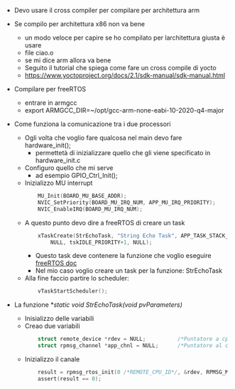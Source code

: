 - Devo usare il cross compiler per compilare per architettura arm
- Se compilo per architettura x86 non va bene
    - un modo veloce per capire se ho compilato per larchitettura giusta è usare
    - file ciao.o 
    - se mi dice arm allora va bene
    - Seguito il tutorial che spiega come fare un cross compile di yocto
    - https://www.yoctoproject.org/docs/2.1/sdk-manual/sdk-manual.html


- Compilare per freeRTOS
    - entrare in armgcc
    - export ARMGCC_DIR=~/opt/gcc-arm-none-eabi-10-2020-q4-major

- Come funziona la comunicazione tra i due processori
    - Ogli volta che voglio fare qualcosa nel main devo fare hardware_init();
        - permettetà di inizializzare quello che gli viene specificato in hardware_init.c
    - Configuro quello che mi serve
        - ad esempio  GPIO_Ctrl_Init();
    - Inizializzo MU interrupt
        ```c
            MU_Init(BOARD_MU_BASE_ADDR);
            NVIC_SetPriority(BOARD_MU_IRQ_NUM, APP_MU_IRQ_PRIORITY);
            NVIC_EnableIRQ(BOARD_MU_IRQ_NUM);
        ```
    - A questo punto devo dire a freeRTOS di creare un task
        ```c
            xTaskCreate(StrEchoTask, "String Echo Task", APP_TASK_STACK_SIZE,
                NULL, tskIDLE_PRIORITY+1, NULL);
        ```
        - Questo task deve contenere la funzione che voglio eseguire [freeRTOS doc](https://www.freertos.org/a00125.html)
        - Nel mio caso voglio creare un task per la funzione: StrEchoTask
    - Alla fine faccio partire lo scheduler:
        ```c
            vTaskStartScheduler();
        ```

- La funzione **static void StrEchoTask(void *pvParameters)**
    - Inisializzo delle variabili
    - Creao due variabili 
        ```c
            struct remote_device *rdev = NULL;          /*Puntatore a cpu remota*/
            struct rpmsg_channel *app_chnl = NULL;      /*Puntatore al canale*/
        ```
    - Inizializzo il canale
        ```c
            result = rpmsg_rtos_init(0 /*REMOTE_CPU_ID*/, &rdev, RPMSG_MASTER, &app_chnl);
            assert(result == 0);
        ```